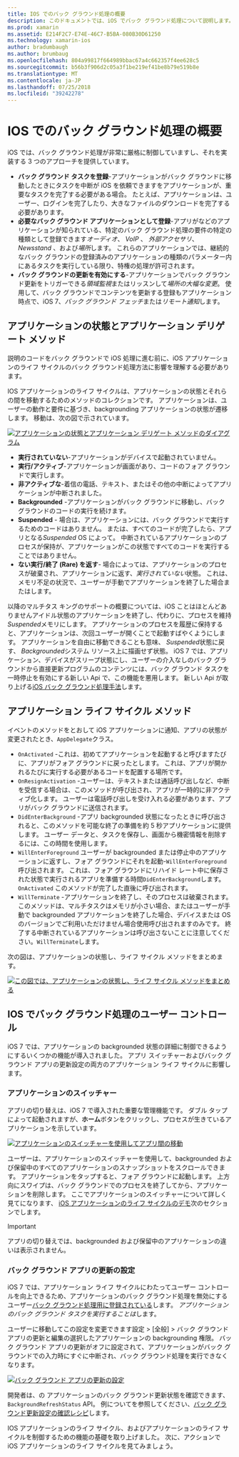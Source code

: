 ```yaml
---
title: IOS でのバック グラウンド処理の概要
description: このドキュメントでは、iOS でバック グラウンド処理について説明します。 アプリケーションの状態、アプリケーション ライフ サイクル メソッドをおよびバック グラウンド アプリで更新します。
ms.prod: xamarin
ms.assetid: E214F2C7-E74E-46C7-B5BA-080B30D61250
ms.technology: xamarin-ios
author: bradumbaugh
ms.author: brumbaug
ms.openlocfilehash: 804a99817f664989bbac67a4c662357f4ee628c5
ms.sourcegitcommit: b56b3f906d2c05a3f1be219ef41be8b79e519b8e
ms.translationtype: MT
ms.contentlocale: ja-JP
ms.lasthandoff: 07/25/2018
ms.locfileid: "39242278"
---
```

# <a name="introduction-to-backgrounding-in-ios"></a>IOS でのバック グラウンド処理の概要

iOS では、バック グラウンド処理が非常に厳格に制御していますし、それを実装する 3 つのアプローチを提供しています。

-  **バック グラウンド タスクを登録**-アプリケーションがバック グラウンドに移動したときにタスクを中断が iOS を依頼できますをアプリケーションが、重要なタスクを完了する必要がある場合。 たとえば、アプリケーションは、ユーザー、ログインを完了したり、大きなファイルのダウンロードを完了する必要があります。
-  **必要なバック グラウンド アプリケーションとして登録**-アプリがなどのアプリケーションが知られている、特定のバック グラウンド処理の要件の特定の種類として登録できます*オーディオ*、 *VoIP* 、 *外部アクセサリ*、 *Newsstand* 、および*場所*します。 これらのアプリケーションでは、継続的なバック グラウンドの登録済みのアプリケーションの種類のパラメーター内にあるタスクを実行している限り、特権の処理が許可されます。
-  **バック グラウンドの更新を有効にする**-アプリケーションでバック グラウンド更新をトリガーできる*領域監視*またはリッスンして*場所の大幅な変更*。 使用して、バック グラウンドでコンテンツを更新する登録もアプリケーション時点で、iOS 7、*バック グラウンド フェッチ*または*リモート通知*します。


## <a name="application-states-and-application-delegate-methods"></a>アプリケーションの状態とアプリケーション デリゲート メソッド

説明のコードをバック グラウンドで iOS 処理に進む前に、iOS アプリケーションのライフ サイクルのバック グラウンド処理方法に影響を理解する必要があります。

IOS アプリケーションのライフ サイクルは、アプリケーションの状態とそれらの間を移動するためのメソッドのコレクションです。 アプリケーションは、ユーザーの動作と要件に基づき、backgrounding アプリケーションの状態が遷移します。 移動は、次の図で示されています。

 [![](introduction-to-backgrounding-in-ios-images/applicationlifecycle-.png "アプリケーションの状態とアプリケーション デリゲート メソッドのダイアグラム")](introduction-to-backgrounding-in-ios-images/applicationlifecycle-.png#lightbox)

-  **実行されていない**-アプリケーションがデバイスで起動されていません。
-  **実行/アクティブ**-アプリケーションが画面があり、コードのフォア グラウンドで実行します。
-  **非アクティブな**-着信の電話、テキスト、またはその他の中断によってアプリケーションが中断されました。
-  **Backgrounded** -アプリケーションがバック グラウンドに移動し、バック グラウンドのコードの実行を続けます。
-  **Suspended** - 場合は、アプリケーションには、バック グラウンドで実行するためのコードはありません。 または、すべてのコードが完了したら、アプリとなる*Suspended* OS によって。 中断されているアプリケーションのプロセスが保持が、アプリケーションがこの状態ですべてのコードを実行することではありません。
-  **ない実行/終了 (Rare) を返す**- 場合によっては、アプリケーションのプロセスが破棄され、アプリケーションに返す、*実行されていない*状態。 これは、メモリ不足の状況で、ユーザーが手動でアプリケーションを終了した場合またはします。


以降のマルチタス キングのサポートの概要については、iOS ことはほとんどありませんアイドル状態のアプリケーションを終了し、代わりに、プロセスを維持*Suspended*メモリにします。 アプリケーションのプロセスを履歴に保持すると、アプリケーションは、次回ユーザーが開くことで起動すばやくようにします。 アプリケーションを自由に移動できることも意味、 *Suspended*状態に戻す、 *Backgrounded*システム リソース上に描画せず状態。 iOS 7 では、アプリケーション、デバイスがスリープ状態にし、ユーザーの介入なしのバック グラウンドから直接更新プログラムのコンテンツには、バック グラウンド タスクを一時停止を有効にする新しい Api で、この機能を悪用します。 新しい Api が取り上げる[iOS バック グラウンド処理手法](~/ios/app-fundamentals/backgrounding/ios-backgrounding-techniques/index.md)します。

## <a name="application-lifecycle-methods"></a>アプリケーション ライフ サイクル メソッド

イベントのメソッドをとおして iOS アプリケーションに通知、アプリの状態が変更されたとき、`AppDelegate`クラス。

-  `OnActivated` -これは、初めてアプリケーションを起動すると呼びますたびに、アプリがフォア グラウンドに戻ったとします。 これは、アプリが開かれるたびに実行する必要があるコードを配置する場所です。
-  `OnResignActivation` -ユーザーは、テキストまたは通話呼び出しなど、中断を受信する場合は、このメソッドが呼び出され、アプリが一時的に非アクティブ化します。 ユーザーは電話呼び出しを受け入れる必要があります、アプリがバック グラウンドに送信されます。
-  `DidEnterBackground` -アプリ backgrounded 状態になったときに呼び出されると、このメソッドを可能な終了の準備を約 5 秒アプリケーションに提供します。 ユーザー データと、タスクを保存し、画面から機密情報を削除するには、この時間を使用します。
-  `WillEnterForeground` ユーザーが backgrounded または停止中のアプリケーションに返すし、フォア グラウンドにそれを起動-`WillEnterForeground`呼び出されます。 これは、フォア グラウンドにリハイド レート中に保存された状態で実行されるアプリを準備する時間`DidEnterBackground`します。  `OnActivated` このメソッドが完了した直後に呼び出されます。
-  `WillTerminate` -アプリケーションを終了し、そのプロセスは破棄されます。 このメソッドは、マルチタスクはメモリが小さい場合、またはユーザーが手動で backgrounded アプリケーションを終了した場合、デバイスまたは OS のバージョンでご利用いただけません場合使用呼び出されますのみです。 終了する中断されているアプリケーションは呼び出さないことに注意してください。`WillTerminate`します。


次の図は、アプリケーションの状態し、ライフ サイクル メソッドをまとめます。

 [![](introduction-to-backgrounding-in-ios-images/image2.png "この図では、アプリケーションの状態し、ライフ サイクル メソッドをまとめる")](introduction-to-backgrounding-in-ios-images/image2.png#lightbox)

## <a name="user-controls-for-backgrounding-in-ios"></a>IOS でバック グラウンド処理のユーザー コントロール

iOS 7 では、アプリケーションの backgrounded 状態の詳細に制御できるようにするいくつかの機能が導入されました。 アプリ スイッチャーおよびバック グラウンド アプリの更新設定の両方のアプリケーション ライフ サイクルに影響します。

### <a name="app-switcher"></a>アプリケーションのスイッチャー

アプリの切り替えは、iOS 7 で導入された重要な管理機能です。 ダブル タップによって起動されますが、**ホーム**ボタンをクリックし、プロセスが生きているアプリケーションを示しています。

 [![](introduction-to-backgrounding-in-ios-images/app-switcher-.png "アプリケーションのスイッチャーを使用してアプリ間の移動")](introduction-to-backgrounding-in-ios-images/app-switcher-.png#lightbox)

ユーザーは、アプリケーションのスイッチャーを使用して、backgrounded および保留中のすべてのアプリケーションのスナップショットをスクロールできます。 アプリケーションをタップすると、フォア グラウンドに起動します。 上方向にスワイプは、バック グラウンドでのプロセスを終了してから、アプリケーションを削除します。 ここでアプリケーションのスイッチャーについて詳しく見てになります、 [iOS アプリケーションのライフ サイクルのデモ](~/ios/app-fundamentals/backgrounding/application-lifecycle-demo.md)次のセクションでします。

> [!IMPORTANT]
> アプリの切り替えでは、backgrounded および保留中のアプリケーションの違いは表示されません。



### <a name="background-app-refresh-settings"></a>バック グラウンド アプリの更新の設定

iOS 7 では、アプリケーション ライフ サイクルにわたってユーザー コントロールを向上できるため、アプリケーションのバック グラウンド処理を無効にするユーザー[バック グラウンド処理用に登録されている](~/ios/app-fundamentals/backgrounding/ios-backgrounding-techniques/registering-applications-to-run-in-background.md)します。 *アプリケーションのバック グラウンド タスクを実行することは*します。

ユーザーに移動してこの設定を変更できます<span class="uiitem">設定 > [全般] > バック グラウンド アプリの更新</span>と編集の選択したアプリケーションの backgrounding 権限。 バック グラウンド アプリの更新がオフに設定されて、アプリケーションがバック グラウンドでの入力時にすぐに中断され、バック グラウンド処理を実行できなくなります。

 [![](introduction-to-backgrounding-in-ios-images/settings-.png "バック グラウンド アプリの更新の設定")](introduction-to-backgrounding-in-ios-images/settings-.png#lightbox)

開発者は、の アプリケーションのバック グラウンド更新状態を確認できます、 `BackgroundRefreshStatus` API。 例についてを参照してください、[バック グラウンド更新設定の確認レシピ](https://github.com/xamarin/recipes/tree/master/Recipes/ios/multitasking/check_background_refresh_setting)します。

IOS アプリケーションのライフ サイクル、およびアプリケーションのライフ サイクルを制御するための機能の基礎を取り上げました。 次に、アクションで iOS アプリケーションのライフ サイクルを見てみましょう。

